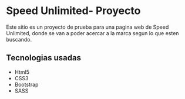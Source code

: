 <h1>Speed Unlimited- Proyecto</h1>
<p>Este sitio es un proyecto de prueba para una pagina web de Speed Unlimited, donde se van a poder acercar a la marca segun lo que esten buscando.</p>

<h2>Tecnologias usadas</h2>
<ul>
<li>Html5</li>
<li>CSS3</li>
<li>Bootstrap</li>
<li>SASS</li>
</ul>